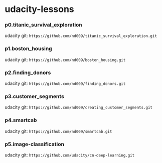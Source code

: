 # udacity-lessons

### p0.titanic_survival_exploration
udacity git: `https://github.com/nd009/titanic_survival_exploration.git`
 
### p1.boston_housing
udacity git: `https://github.com/nd009/boston_housing.git`

### p2.finding_donors
udacity git: `https://github.com/nd009/finding_donors.git`

### p3.customer_segments
udacity git: `https://github.com/nd009/creating_customer_segments.git`

### p4.smartcab
udacity git: `https://github.com/nd009/smartcab.git`

### p5.image-classification
udacity git: `https://github.com/udacity/cn-deep-learning.git`

